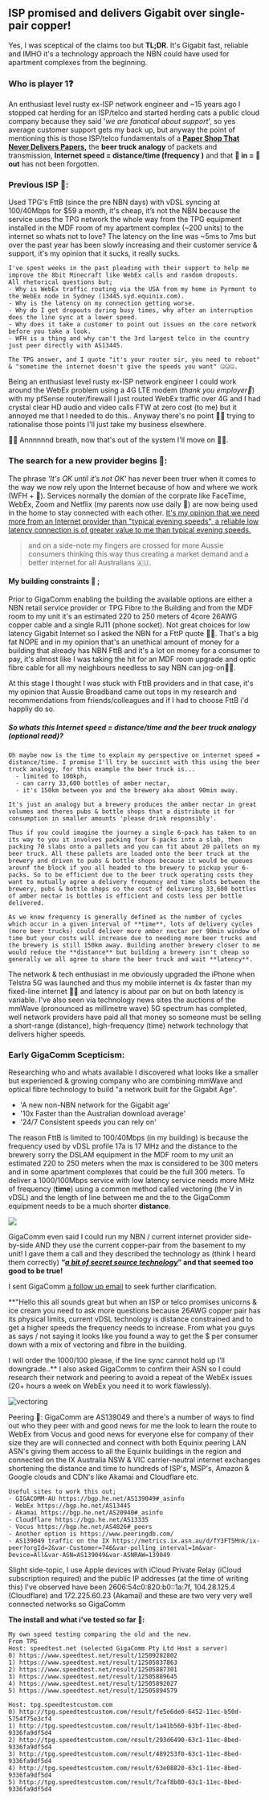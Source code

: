 ## ISP promised and delivers Gigabit over single-pair copper!

Yes, I was sceptical of the claims too but **TL;DR**. It's Gigabit fast, reliable and IMHO it's a technology approach the NBN could have used for apartment complexes from the beginning.

### Who is player 1❓

An enthusiast level rusty ex-ISP network engineer and ~15 years ago I stopped cat herding for an ISP/telco and started herding cats a public cloud company because they said '*we are fanatical about support*', so yes average customer support gets my back up, but anyway the point of mentioning this is those ISP/telco fundamentals of a **[Paper Shop That Never Delivers Papers](https://en.wikipedia.org/wiki/OSI_model),** the **beer truck analogy** of packets and transmission,  **Internet speed = distance/time (frequency )** and that **💩 in = 💩 out** has not been forgotten.

### Previous ISP 👋:

Used TPG's FttB (since the pre NBN days) with vDSL syncing at 100/40Mbps for $59 a month, it's cheap, it’s not the NBN because the service uses the TPG network the whole way from the TPG equipment installed in the MDF room of my apartment complex (~200 units) to the internet so whats not to love? The latency on the line was ~5ms to 7ms but over the past year has been slowly increasing and their customer service & support, it's my opinion that it sucks, it really sucks.

```
I've spent weeks in the past pleading with their support to help me improve the 8bit Minecraft like WebEx calls and random dropouts.
All rhetorical questions but;
- Why is WebEx traffic routing via the USA from my home in Pyrmont to the WebEx node in Sydney (13445.syd.equinix.com).
- Why is the latency on my connection getting worse.
- Why do I get dropouts during busy times, why after an interruption does the line sync at a lower speed.
- Why does it take a customer to point out issues on the core network before you take a look.
- WFH is a thing and why can't the 3rd largest telco in the country just peer directly with AS13445.

The TPG answer, and I quote "it's your router sir, you need to reboot" & "sometime the internet doesn't give the speeds you want" 🤐🤐🤐. 
```

Being an enthusiast level rusty ex-ISP network engineer I could work around the WebEx problem using a 4G LTE modem (*thank you employer🙏*) with my pfSense router/firewall I just routed WebEx traffic over 4G and I had crystal clear HD audio and video calls FTW at zero cost (to me) but it annoyed me that I needed to do this.. Anyway there's no point 🙅‍♂️ trying to rationalise those points I'll just take my business elsewhere.

🧘🏼 Annnnnnd breath, now that's out of the system I'll move on 🧘🏼.



### **The search for a new provider begins 🚀:**

The phrase *'It's OK until it’s not OK'* has never been truer when it comes to the way we now rely upon the Internet because of how and where we work (WFH + 🦠).  Services normally the domian of the corprate like FaceTime, WebEx, Zoom and Netflix (my parents now use daily 🤯) are now being used in the home to stay connected with each other. <u>It's my opinion that we need more from an Internet provider than "typical evening speeds", a reliable low latency connection is of greater value to me than typical evening speeds.</u> 

> and on a side-note my fingers are crossed for more Aussie consumers thinking this way thus creating a market demand and a better internet for all Australians 🇦🇺.

 

#### My building constraints 🏪 ; 

Prior to GigaComm enabling the building the available options are either a NBN retail service provider or TPG Fibre to the Building and from the MDF room to my unit it's an estimated 220 to 250 meters of 4core 26AWG copper cable and a single RJ11 (phone socket). Not great choices for low latency Gigabit Internet so I asked the  NBN for a FttP quote 🙅‍♂️. That's a big fat NOPE and in my opinion that's an unethical amount of money for a building that already has NBN FttB and it's a lot on money for a consumer to pay, it's almost like I was taking the hit for an MDF room upgrade and optic fibre cable for all my neighbours needless to say NBN can jog-on🏃‍♂️. 

At this stage I thought I was stuck with FttB providers and in that case, it's my opinion that Aussie Broadband came out tops in my research and recommendations from friends/colleagues and if I had to choose FttB i'd happliy do so.

##### So whats this Internet speed = distance/time and the beer truck analogy (optional read)?

    Oh maybe now is the time to explain my perspective on internet speed = distance/time. I promise I'll try be succinct with this using the beer truck analogy, for this example the beer truck is...
      - limited to 100kph,
      - can carry 33,600 bottles of amber nectar,
      - it's 150km between you and the brewery aka about 90min away.
    
    It's just an analogy but a brewery produces the amber nectar in great volumes and theres pubs & bottle shops that a distribute it for consumption in smaller amounts 'please drink responsibly'.
    
    Thus if you could imagine the journey a single 6-pack has taken to on its way to you it involves packing four 6-packs into a slab, then packing 70 slabs onto a pallets and you can fit about 20 pallets on my beer truck. All these pallets are loaded onto the beer truck at the brewery and driven to pubs & bottle shops because it would be queues arounf the block if you all headed to the brewery to pickup your 6-packs. So to be efficient due to the beer truck operating costs they want to mutually agree a delivery frequency and time slots between the brewery, pubs & bottle shops so the cost of delivering 33,600 bottles of amber nectar is bottles is efficient and costs less per bottle delivered.
    
    As we know frequency is generally defined as the number of cycles which occur in a given interval of **time**, lots of delivery cycles (more beer trucks) could deliver more amber nectar per 90min window of time but your costs will increase due to needing more beer trucks and the brewery is still 150km away. Building another brewery closer to me would reduce the **distance** but building a brewery isn't cheap so generally we all agree to share the beer truck and wait **latency**.  

The network & tech enthusiast in me obviously upgraded the iPhone when Telstra 5G was launched and thus my mobile internet is 4x faster than my fixed-line internet 🤷‍♂️ and latency is about par on but on both latency is variable. I've also seen via technology news sites the auctions of the mmWave (pronounced as millimetre wave) 5G spectrum has completed, well network providers have paid all that money so someone must be selling a short-range (distance), high-frequency (time) network technology that delivers higher speeds.

### Early GigaComm Scepticism:

Researching who and whats available I discovered what looks like a smaller but experienced & growing company who are combining mmWave and optical fibre technology to build "a network built for the Gigabit Age".  

- 'A new non-NBN network for the Gigabit age'
- '10x Faster than the Australian download average'
- '24/7 Consistent speeds you can rely on'

The reason FttB is limited to 100/40Mbps (in my building) is because the frequency used by vDSL profile 17a is 17 MHz and the distance to the brewery sorry the DSLAM equipment in the MDF room to my unit an estimated 220 to 250 meters when the max is considered to be 300 meters and in some apartment complexes that could be the full 300 meters. To deliver a 1000/100Mbps service with low latency service needs more MHz of frequency (**time**) using a common method called vectoring (the V in vDSL) and the length of line between me and the to the GigaComm equipment needs to be a much shorter **distance**.

![](vectoring.jpeg)

GigaComm even said I could run my NBN / current internet provider side-by-side AND they use the current copper-pair from the basement to my unit! I gave them a call and they described the technology as (think I heard them correctly) **“*<u>a bit of secret source technology</u>*” and that seemed too good to be true!**

I sent GigaComm [a follow up email]() to seek further clarification. 

  **"Hello this all sounds great but when an ISP or telco promises unicorns & ice cream you need to ask more questions because 26AWG copper pair has its physical limits, current vDSL technology is distance constrained and to get a higher speeds the frequency needs to increase. From what you guys as says / not saying it looks like you found a way to get the $ per consumer down with a mix of vectoring and fibre in the building.

  I will order the 1000/100 please, if the line sync cannot hold up I’ll downgrade..** I also asked GigaComm to confirm their ASN so I could research their network and peering to avoid a repeat of the WebEx issues (20+ hours a week on WebEx you need it to work flawlessly).



![vectoring](vectoring.jpeg)

Peering 🤝:
GigaComm are AS139049 and there's a number of ways to find out who they peer with and good news for me the look to learn the route to WebEx from Vocus and good news for everyone else for company of their size they are will connected and connect with both Equinix peering LAN ASN's giving them access to all the Equinix buildings in the region and connected on the IX Australia NSW & VIC carrier-neutral internet exchanges shortening the distance and time to hundreds of ISP's, MSP's, Amazon & Google clouds and CDN's like Akamai and Cloudflare etc.  

    Useful sites to work this out;
    - GIGACOMM-AU https://bgp.he.net/AS139049#_asinfo  
    - WebEx https://bgp.he.net/AS13445
    - Akamai https://bgp.he.net/AS20940#_asinfo
    - Cloudflare https://bgp.he.net/AS13335
    - Vocus https://bgp.he.net/AS4826#_peers
    - Another option is https://www.peeringdb.com/
    - AS139049 traffic on the IX https://metrics.ix.asn.au/d/fY3FT5Mnk/ix-peer?orgId=2&var-Customer=746&var-polling_interval=1m&var-Device=All&var-ASN=AS139049&var-ASNRAW=139049

Slight side-topic, I use Apple devices with iCloud Private Relay (iCloud subscription required) and the public IP addresses (at the time of writing this) I've observed have been 2606:54c0:820:b0::1a:7f, 104.28.125.4 (Cloudflare) and 172.225.60.23 (Akamai) and these are two very very well connected networks so  GigaComm  

**The install and what i've tested so far 🔎:**

    My own speed testing comparing the old and the new.
    From TPG
    Host: speedtest.net (selected GigaComm Pty Ltd Host a server)
    0) https://www.speedtest.net/result/12509282802
    1) https://www.speedtest.net/result/12505837863
    2) https://www.speedtest.net/result/12505887301
    3) https://www.speedtest.net/result/12505889645
    4) https://www.speedtest.net/result/12505892027
    5) https://www.speedtest.net/result/12505894579
    
    Host: tpg.speedtestcustom.com
    0) http://tpg.speedtestcustom.com/result/fe5e6de0-6452-11ec-b50d-5754f75e3cf4
    1) http://tpg.speedtestcustom.com/result/1a41b560-63bf-11ec-8bed-9336fa9df5d4
    2) http://tpg.speedtestcustom.com/result/293d6490-63c1-11ec-8bed-9336fa9df5d4
    3) http://tpg.speedtestcustom.com/result/489253f0-63c1-11ec-8bed-9336fa9df5d4
    4) http://tpg.speedtestcustom.com/result/63e08820-63c1-11ec-8bed-9336fa9df5d4
    5) http://tpg.speedtestcustom.com/result/7caf8b80-63c1-11ec-8bed-9336fa9df5d4
